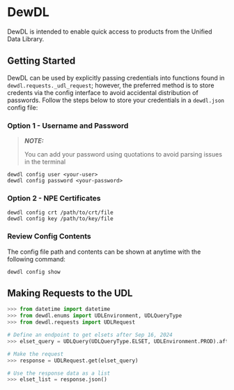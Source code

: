# DewDL

DewDL is intended to enable quick access to products from the Unified Data Library.

## Getting Started

DewDL can be used by explicitly passing credentials into functions found in `dewdl.requests._udl_request`; however,
the preferred method is to store credents via the config interface to avoid accidental distribution of passwords.
Follow the steps below to store your credentials in a `dewdl.json` config file:

### Option 1 - Username and Password

> **_NOTE:_**
>
> You can add your password using quotations to avoid parsing issues in the terminal

```console
dewdl config user <your-user>
dewdl config password <your-password>
```

### Option 2 - NPE Certificates

```console
dewdl config crt /path/to/crt/file
dewdl config key /path/to/key/file
```

### Review Config Contents

The config file path and contents can be shown at anytime with the following command:

```console
dewdl config show
```

## Making Requests to the UDL

```python
>>> from datetime import datetime
>>> from dewdl.enums import UDLEnvironment, UDLQueryType
>>> from dewdl.requests import UDLRequest

# Define an endpoint to get elsets after Sep 16, 2024
>>> elset_query = UDLQuery(UDLQueryType.ELSET, UDLEnvironment.PROD).after(datetime(2024, 9, 16))

# Make the request
>>> response = UDLRequest.get(elset_query)

# Use the response data as a list
>>> elset_list = response.json()
```
